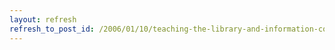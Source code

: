```yaml
---
layout: refresh
refresh_to_post_id: /2006/01/10/teaching-the-library-and-information-community-how-to-remix-information
---
```

